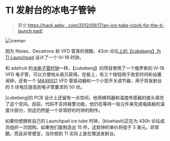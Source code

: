 # TI 发射台的冰电子管钟

> 原文:[https://hack aday . com/2012/09/17/an-ice-tube-clock-for-the-ti-launch pad/](https://hackaday.com/2012/09/17/an-ice-tube-clock-for-the-ti-launchpad/)

![](../Images/7cc3587c9d67926b8664373833bb525e.png "iceman")

因为 Nixies、Decatrons 和 VFD 管真的很酷，43oh 论坛[上的【cubeberg】为 TI Launchpad](http://www.43oh.com/forum/viewtopic.php?f=35&t=3105) 设计了一个 IV-18 时钟。

和 adafruit 的[冰电子管时钟](http://www.ladyada.net/make/icetube/)一样，【cubeberg】的项目使用了一个俄罗斯的 IV-18 VFD 电子管，可以方便地从易贝获得。在板上，有三个按钮用于改变时间和设置闹钟，还有一个 [MAX6921](http://www.maximintegrated.com/datasheet/index.mvp/id/4097) VFD 管驱动器和一个小型开关调节器，用于将发射台的 5 伏电压提高到电子管要求的 50 伏。

[cubeberg]的 PCB 设计上还留有一点空间，他用蜂鸣器和温度传感器的接头填充了这个空间。目前，代码不支持报警功能，他仍在等待一些元件来完成电路板的温度计部分，但这仍然是一个非常好的时钟的制作。

如果你想拥有自己的 Launchpad ice tube 时钟，[bluehash]正在为 430h 论坛成员组织一次团购。如果他们能制造出 15 件，这款钟的单价将低于 5 美元。非常酷，而且非常便宜，当你想到 TI 实际上是在赠送发射台。